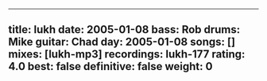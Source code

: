 
---
title: lukh
date: 2005-01-08
bass:	Rob
drums:	Mike
guitar:	Chad
day: 2005-01-08
songs: []
mixes: [lukh-mp3]
recordings: lukh-177
rating: 4.0
best: false
definitive: false
weight: 0
---
